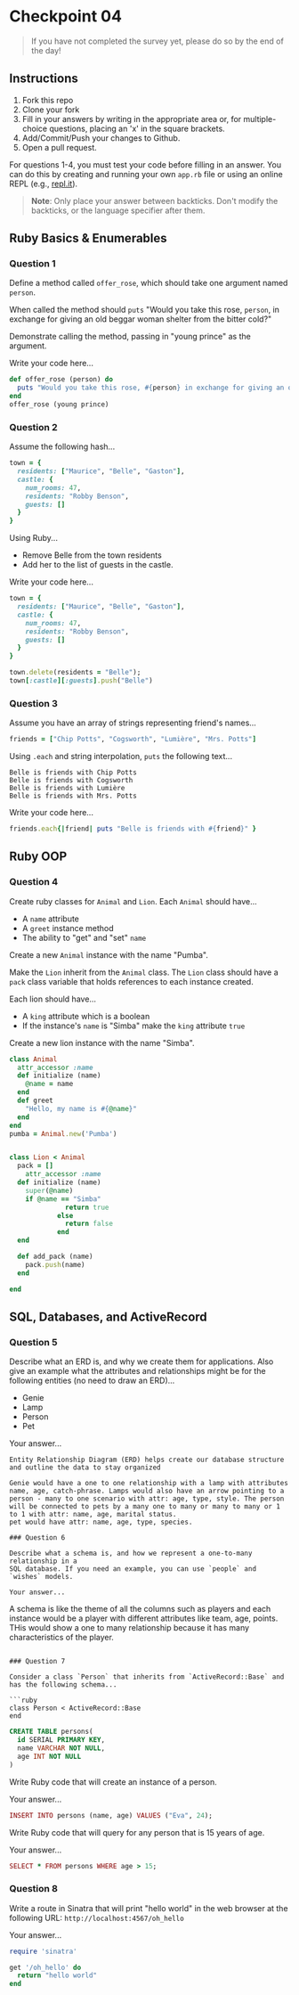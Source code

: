# Checkpoint 04

> If you have not completed the survey yet,
please do so by the end of the day!

## Instructions

1. Fork this repo
2. Clone your fork
3. Fill in your answers by writing in the appropriate area or, for multiple-choice questions, placing an 'x' in the square brackets.
4. Add/Commit/Push your changes to Github.
5. Open a pull request.

For questions 1-4, you must test your code before filling in an answer. You can do this by creating and running your own `app.rb` file or using an online REPL (e.g., [repl.it](https://repl.it/)).

> **Note**: Only place your answer between backticks. Don't modify the backticks,
or the language specifier after them.

## Ruby Basics & Enumerables

### Question 1

Define a method called `offer_rose`, which should take one argument named `person`.

When called the method should `puts` "Would you take this rose, `person`, in exchange for giving an old beggar woman shelter from the bitter cold?"

Demonstrate calling the method, passing in "young prince" as the argument.

Write your code here...

```ruby
def offer_rose (person) do
  puts "Would you take this rose, #{person} in exchange for giving an old beggar woman shelter from the bitter cold?"
end
offer_rose (young prince)
```

### Question 2

Assume the following hash...

```ruby
town = {
  residents: ["Maurice", "Belle", "Gaston"],
  castle: {
    num_rooms: 47,
    residents: "Robby Benson",
    guests: []
  }
}
```

Using Ruby...
- Remove Belle from the town residents
- Add her to the list of guests in the castle.

Write your code here...

```ruby
town = {
  residents: ["Maurice", "Belle", "Gaston"],
  castle: {
    num_rooms: 47,
    residents: "Robby Benson",
    guests: []
  }
}

town.delete(residents = "Belle");
town[:castle][:guests].push("Belle")
```

### Question 3

Assume you have an array of strings representing friend's names...

```ruby
friends = ["Chip Potts", "Cogsworth", "Lumière", "Mrs. Potts"]
```

Using `.each` and string interpolation, `puts` the following text...

```
Belle is friends with Chip Potts
Belle is friends with Cogsworth
Belle is friends with Lumière
Belle is friends with Mrs. Potts
```

Write your code here...

```ruby
friends.each{|friend| puts "Belle is friends with #{friend}" }
```

## Ruby OOP

### Question 4

Create ruby classes for `Animal` and `Lion`. Each `Animal` should have...
- A `name` attribute
- A `greet` instance method
- The ability to "get" and "set" `name`

Create a new `Animal` instance with the name "Pumba".

Make the `Lion` inherit from the `Animal` class. The `Lion` class should have a `pack` class variable that holds references to each instance created.

Each lion should have...
- A `king` attribute which is a boolean
- If the instance's `name` is "Simba" make the `king` attribute `true`

Create a new lion instance with the name "Simba".

```ruby
class Animal
  attr_accessor :name
  def initialize (name)
    @name = name
  end
  def greet
    "Hello, my name is #{@name}"
  end
end
pumba = Animal.new('Pumba')


class Lion < Animal
  pack = []
    attr_accessor :name
  def initialize (name)
    super(@name)
    if @name == "Simba"
              return true
            else
              return false
            end
  end

  def add_pack (name)
    pack.push(name)
  end

end
```

## SQL, Databases, and ActiveRecord

### Question 5

Describe what an ERD is, and why we create them for applications. Also give an
example what the attributes and relationships might be for the following
entities (no need to draw an ERD)...
- Genie
- Lamp
- Person
- Pet

Your answer...

```
Entity Relationship Diagram (ERD) helps create our database structure and outline the data to stay organized

Genie would have a one to one relationship with a lamp with attributes name, age, catch-phrase. Lamps would also have an arrow pointing to a person - many to one scenario with attr: age, type, style. The person will be connected to pets by a many one to many or many to many or 1 to 1 with attr: name, age, marital status.
pet would have attr: name, age, type, species.

### Question 6

Describe what a schema is, and how we represent a one-to-many relationship in a
SQL database. If you need an example, you can use `people` and `wishes` models.

Your answer...

```
A schema is like the theme of all the columns such as players and each instance would be a player with different attributes like team, age, points. THis would show a one to many relationship because it has many characteristics of the player.
```

### Question 7

Consider a class `Person` that inherits from `ActiveRecord::Base` and has the following schema...

```ruby
class Person < ActiveRecord::Base
end
```

```sql
CREATE TABLE persons(
  id SERIAL PRIMARY KEY,
  name VARCHAR NOT NULL,
  age INT NOT NULL
)
```

Write Ruby code that will create an instance of a person.

Your answer...

```ruby
INSERT INTO persons (name, age) VALUES ("Eva", 24);

```

Write Ruby code that will query for any person that is 15 years of age.

Your answer...

```ruby
SELECT * FROM persons WHERE age > 15;
```

### Question 8

Write a route in Sinatra that will print "hello world" in the web browser at the following URL: `http://localhost:4567/oh_hello`

Your answer...

```ruby
require 'sinatra'

get '/oh_hello' do
  return "hello world"
end
```
